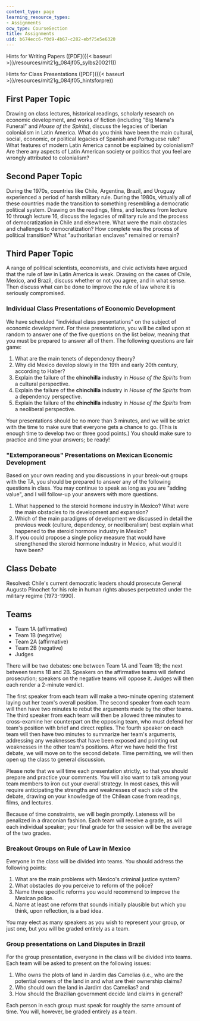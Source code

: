 ```yaml
---
content_type: page
learning_resource_types:
- Assignments
ocw_type: CourseSection
title: Assignments
uid: b674ecc6-f0d9-4b67-c282-ebf75e5e6320
---
```


Hints for Writing Papers ([PDF]({{< baseurl >}}/resources/mit21g_084jf05_sylbs200211))

Hints for Class Presentations ([PDF]({{< baseurl >}}/resources/mit21g_084jf05_hintsforpre))

First Paper Topic
-----------------

Drawing on class lectures, historical readings, scholarly research on economic development, and works of fiction (including "Big Mama's Funeral" and _House of the Spirits_), discuss the legacies of Iberian colonialism in Latin America. What do you think have been the main cultural, social, economic, or political legacies of Spanish and Portuguese rule? What features of modern Latin America cannot be explained by colonialism? Are there any aspects of Latin American society or politics that you feel are wrongly attributed to colonialism?

Second Paper Topic
------------------

During the 1970s, countries like Chile, Argentina, Brazil, and Uruguay experienced a period of harsh military rule. During the 1980s, virtually all of these countries made the transition to something resembling a democratic political system. Drawing on the readings, films, and lectures from lecture 10 through lecture 16, discuss the legacies of military rule and the process of democratization in Chile and elsewhere. What were the main obstacles and challenges to democratization? How complete was the process of political transition? What "authoritarian enclaves" remained or remain?

Third Paper Topic
-----------------

A range of political scientists, economists, and civic activists have argued that the rule of law in Latin America is weak. Drawing on the cases of Chile, Mexico, and Brazil, discuss whether or not you agree, and in what sense. Then discuss what can be done to improve the rule of law where it is seriously compromised.

### Individual Class Presentations of Economic Development

We have scheduled "individual class presentations" on the subject of economic development. For these presentations, you will be called upon at random to answer one of the five questions on the list below, meaning that you must be prepared to answer all of them. The following questions are fair game:

1.  What are the main tenets of dependency theory?
2.  Why did Mexico develop slowly in the 19th and early 20th century, according to Haber?
3.  Explain the failure of the **chinchilla** industry in _House of the Spirits_ from a cultural perspective.
4.  Explain the failure of the **chinchilla** industry in _House of the Spirits_ from a dependency perspective.
5.  Explain the failure of the **chinchilla** industry in _House of the Spirits_ from a neoliberal perspective.

Your presentations should be no more than 3 minutes, and we will be strict with the time to make sure that everyone gets a chance to go. (This is enough time to develop two or three good points.) You should make sure to practice and time your answers; be ready!

### "Extemporaneous" Presentations on Mexican Economic Development

Based on your own reading and you discussions in your break-out groups with the TA, you should be prepared to answer any of the following questions in class. You may continue to speak as long as you are "adding value", and I will follow-up your answers with more questions.

1.  What happened to the steroid hormone industry in Mexico? What were the main obstacles to its development and expansion?
2.  Which of the main paradigms of development we discussed in detail the previous week (culture, dependency, or neoliberalism) best explain what happened to the steroid hormone industry in Mexico?
3.  If you could propose a single policy measure that would have strengthened the steroid hormone industry in Mexico, what would it have been?

Class Debate
------------

Resolved: Chile's current democratic leaders should prosecute General Augusto Pinochet for his role in human rights abuses perpetrated under the military regime (1973-1990).

Teams
-----

*   Team 1A (affirmative)
*   Team 1B (negative)
*   Team 2A (affirmative)
*   Team 2B (negative)
*   Judges

There will be two debates: one between Team 1A and Team 1B; the next between teams 1B and 2B. Speakers on the affirmative teams will defend prosecution; speakers on the negative teams will oppose it. Judges will then each render a 2-minute verdict.

The first speaker from each team will make a two-minute opening statement laying out her team's overall position. The second speaker from each team will then have two minutes to rebut the arguments made by the other teams. The third speaker from each team will then be allowed three minutes to cross-examine her counterpart on the opposing team, who must defend her team's position with brief and direct replies. The fourth speaker on each team will then have two minutes to summarize her team's arguments, addressing any weaknesses that have been exposed and pointing out weaknesses in the other team's positions. After we have held the first debate, we will move on to the second debate. Time permitting, we will then open up the class to general discussion.

Please note that we will time each presentation strictly, so that you should prepare and practice your comments. You will also want to talk among your team members to iron out your overall strategy. In most cases, this will require anticipating the strengths and weaknesses of each side of the debate, drawing on your knowledge of the Chilean case from readings, films, and lectures.

Because of time constraints, we will begin promptly. Lateness will be penalized in a draconian fashion. Each team will receive a grade, as will each individual speaker; your final grade for the session will be the average of the two grades.

### Breakout Groups on Rule of Law in Mexico

Everyone in the class will be divided into teams. You should address the following points:

1.  What are the main problems with Mexico's criminal justice system?
2.  What obstacles do you perceive to reform of the police?
3.  Name three specific reforms you would recommend to improve the Mexican police.
4.  Name at least one reform that sounds initially plausible but which you think, upon reflection, is a bad idea.

You may elect as many speakers as you wish to represent your group, or just one, but you will be graded entirely as a team.

### Group presentations on Land Disputes in Brazil

For the group presentation, everyone in the class will be divided into teams. Each team will be asked to present on the following issues:

1.  Who owns the plots of land in Jardim das Camelias (i.e., who are the potential owners of the land in and what are their ownership claims?
2.  Who should own the land in Jardim das Camelias? and
3.  How should the Brazilian government decide land claims in general?

Each person in each group must speak for roughly the same amount of time. You will, however, be graded entirely as a team.